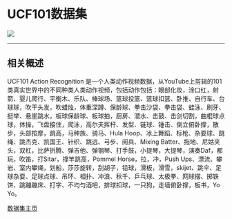 # UCF101数据集

![](http://crcv.ucf.edu/data/UCF101/UCF101.jpg)

---
## 相关概述

UCF101 Action Recognition 是一个人类动作视频数据，从YouTube上剪辑的101类真实世界中的不同种类人类动作视频，包括动作包括：眼部化妆，涂口红，射箭、婴儿爬行、平衡木、乐队、棒球场、篮球投篮、篮球扣篮、卧推、自行车、台球球，吹干头发，吹蜡烛，体重深蹲、保龄球、拳击沙袋、拳击袋、蛙泳、刷牙、挺举、悬崖跳水，板球保龄球、板球拍，厨房、潜水、击鼓、击剑切割，曲棍球点球，体操，飞盘接住，爬泳，高尔夫挥杆、发型、链球、锤击、倒立俯卧撑，散步，头部按摩，跳高，马种族、骑马、Hula Hoop、冰上舞蹈、标枪、杂耍球、跳绳、跳杰克、凯国王、针织、跳远、弓步、阅兵、Mixing Batter、拖地、尼姑夹头，双杠，比萨折腾、弹吉他、弹钢琴、打手鼓，小提琴，大提琴，演奏Daf，都玩，吹笛，打Sitar，撑竿跳高，Pommel Horse，拉，冲，Push Ups、漂流、攀岩、室内攀绳，划船，莎莎旋转，刮胡子，铅球，滑板，滑雪，skijet、跳伞、足球杂耍、足球点球、吊环、相扑、冲浪、秋千、乒乓球、太极拳、网球摆、掷铁饼、跳蹦蹦床、打字、不均匀酒吧，排球扣球，一只狗，走墙俯卧撑，板书，Yo Yo。

[数据集主页](http://crcv.ucf.edu/data/UCF101.php)
